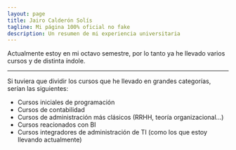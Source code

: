```yaml
---
layout: page
title: Jairo Calderón Solís
tagline: Mi página 100% oficial no fake
description: Un resumen de mi experiencia universitaria
---
```


Actualmente estoy en mi octavo semestre, por lo tanto ya he llevado varios cursos y de distinta índole.

---

Si tuviera que dividir los cursos que he llevado en grandes categorías, serían las siguientes:

- Cursos iniciales de programación
- Cursos de contabilidad
- Cursos de administración más clásicos (RRHH, teoría organizacional...)
- Cursos reacionados con BI
- Cursos integradores de administración de TI (como los que estoy llevando actualmente)